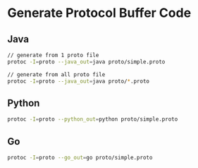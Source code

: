 # Generate Protocol Buffer Code

## Java

```sh
// generate from 1 proto file
protoc -I=proto --java_out=java proto/simple.proto

// generate from all proto file
protoc -I=proto --java_out=java proto/*.proto
```

## Python

```sh
protoc -I=proto --python_out=python proto/simple.proto
```

## Go

```sh
protoc -I=proto --go_out=go proto/simple.proto
```
